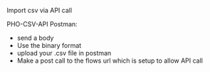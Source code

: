 Import csv via API call

PHO-CSV-API
Postman:
- send a body
- Use the binary format
- upload your .csv file in postman
- Make a post call to the flows url which is setup to allow API call
  
